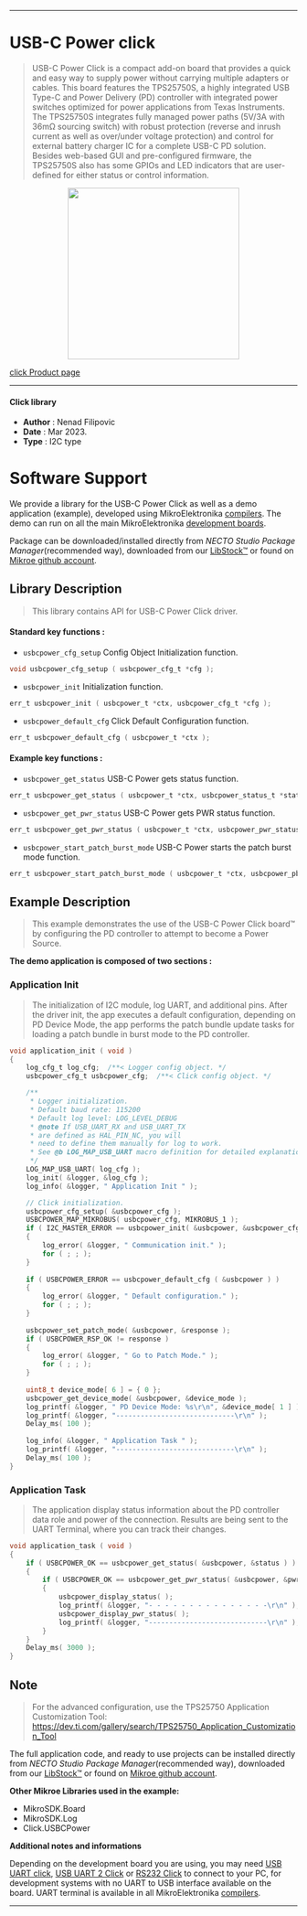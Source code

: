 
---
# USB-C Power click

> USB-C Power Click is a compact add-on board that provides a quick 
> and easy way to supply power without carrying multiple adapters or cables. 
> This board features the TPS25750S, a highly integrated USB Type-C and Power Delivery (PD) controller 
> with integrated power switches optimized for power applications from Texas Instruments. 
> The TPS25750S integrates fully managed power paths (5V/3A with 36mΩ sourcing switch) 
> with robust protection (reverse and inrush current as well as over/under voltage protection) 
> and control for external battery charger IC for a complete USB-C PD solution. Besides web-based GUI 
> and pre-configured firmware, the TPS25750S also has some GPIOs and LED indicators 
> that are user-defined for either status or control information.

<p align="center">
  <img src="https://download.mikroe.com/images/click_for_ide/usbcpower_click.png" height=300px>
</p>

[click Product page](https://www.mikroe.com/usb-c-power-click)

---


#### Click library

- **Author**        : Nenad Filipovic
- **Date**          : Mar 2023.
- **Type**          : I2C type


# Software Support

We provide a library for the USB-C Power Click
as well as a demo application (example), developed using MikroElektronika
[compilers](https://www.mikroe.com/necto-studio).
The demo can run on all the main MikroElektronika [development boards](https://www.mikroe.com/development-boards).

Package can be downloaded/installed directly from *NECTO Studio Package Manager*(recommended way), downloaded from our [LibStock&trade;](https://libstock.mikroe.com) or found on [Mikroe github account](https://github.com/MikroElektronika/mikrosdk_click_v2/tree/master/clicks).

## Library Description

> This library contains API for USB-C Power Click driver.

#### Standard key functions :

- `usbcpower_cfg_setup` Config Object Initialization function.
```c
void usbcpower_cfg_setup ( usbcpower_cfg_t *cfg );
```

- `usbcpower_init` Initialization function.
```c
err_t usbcpower_init ( usbcpower_t *ctx, usbcpower_cfg_t *cfg );
```

- `usbcpower_default_cfg` Click Default Configuration function.
```c
err_t usbcpower_default_cfg ( usbcpower_t *ctx );
```

#### Example key functions :

- `usbcpower_get_status`  USB-C Power gets status function.
```c
err_t usbcpower_get_status ( usbcpower_t *ctx, usbcpower_status_t *status )
```

- `usbcpower_get_pwr_status` USB-C Power gets PWR status function.
```c
err_t usbcpower_get_pwr_status ( usbcpower_t *ctx, usbcpower_pwr_status_t *pwr_status );
```

- `usbcpower_start_patch_burst_mode` USB-C Power starts the patch burst mode function.
```c
err_t usbcpower_start_patch_burst_mode ( usbcpower_t *ctx, usbcpower_pbms_cfg_t pbms_cfg, uint32_t *response );
```

## Example Description

> This example demonstrates the use of the USB-C Power Click board™
> by configuring the PD controller to attempt to become a Power Source.

**The demo application is composed of two sections :**

### Application Init

> The initialization of I2C module, log UART, and additional pins.
> After the driver init, the app executes a default configuration,
> depending on PD Device Mode, the app performs the patch bundle update tasks
> for loading a patch bundle in burst mode to the PD controller.

```c
void application_init ( void ) 
{
    log_cfg_t log_cfg;  /**< Logger config object. */
    usbcpower_cfg_t usbcpower_cfg;  /**< Click config object. */

    /** 
     * Logger initialization.
     * Default baud rate: 115200
     * Default log level: LOG_LEVEL_DEBUG
     * @note If USB_UART_RX and USB_UART_TX 
     * are defined as HAL_PIN_NC, you will 
     * need to define them manually for log to work. 
     * See @b LOG_MAP_USB_UART macro definition for detailed explanation.
     */
    LOG_MAP_USB_UART( log_cfg );
    log_init( &logger, &log_cfg );
    log_info( &logger, " Application Init " );

    // Click initialization.
    usbcpower_cfg_setup( &usbcpower_cfg );
    USBCPOWER_MAP_MIKROBUS( usbcpower_cfg, MIKROBUS_1 );
    if ( I2C_MASTER_ERROR == usbcpower_init( &usbcpower, &usbcpower_cfg ) ) 
    {
        log_error( &logger, " Communication init." );
        for ( ; ; );
    }
    
    if ( USBCPOWER_ERROR == usbcpower_default_cfg ( &usbcpower ) )
    {
        log_error( &logger, " Default configuration." );
        for ( ; ; );
    }
    
    usbcpower_set_patch_mode( &usbcpower, &response );
    if ( USBCPOWER_RSP_OK != response )
    {
        log_error( &logger, " Go to Patch Mode." );
        for ( ; ; );
    }
    
    uint8_t device_mode[ 6 ] = { 0 };
    usbcpower_get_device_mode( &usbcpower, &device_mode );
    log_printf( &logger, " PD Device Mode: %s\r\n", &device_mode[ 1 ] );
    log_printf( &logger, "-----------------------------\r\n" );
    Delay_ms( 100 );
    
    log_info( &logger, " Application Task " );
    log_printf( &logger, "-----------------------------\r\n" );
    Delay_ms( 100 );
}
```

### Application Task

> The application display status information about 
> the PD controller data role and power of the connection.
> Results are being sent to the UART Terminal, where you can track their changes.

```c
void application_task ( void ) 
{
    if ( USBCPOWER_OK == usbcpower_get_status( &usbcpower, &status ) )
    {
        if ( USBCPOWER_OK == usbcpower_get_pwr_status( &usbcpower, &pwr_status ) )
        {
            usbcpower_display_status( );
            log_printf( &logger, "- - - - - - - - - - - - - - -\r\n" );
            usbcpower_display_pwr_status( );
            log_printf( &logger, "-----------------------------\r\n" );
        }
    }
    Delay_ms( 3000 );
}
```

## Note

> For the advanced configuration, use the TPS25750 Application Customization Tool:
> https://dev.ti.com/gallery/search/TPS25750_Application_Customization_Tool

The full application code, and ready to use projects can be installed directly from *NECTO Studio Package Manager*(recommended way), downloaded from our [LibStock&trade;](https://libstock.mikroe.com) or found on [Mikroe github account](https://github.com/MikroElektronika/mikrosdk_click_v2/tree/master/clicks).

**Other Mikroe Libraries used in the example:**

- MikroSDK.Board
- MikroSDK.Log
- Click.USBCPower

**Additional notes and informations**

Depending on the development board you are using, you may need
[USB UART click](https://www.mikroe.com/usb-uart-click),
[USB UART 2 Click](https://www.mikroe.com/usb-uart-2-click) or
[RS232 Click](https://www.mikroe.com/rs232-click) to connect to your PC, for
development systems with no UART to USB interface available on the board. UART
terminal is available in all MikroElektronika
[compilers](https://shop.mikroe.com/compilers).

---
